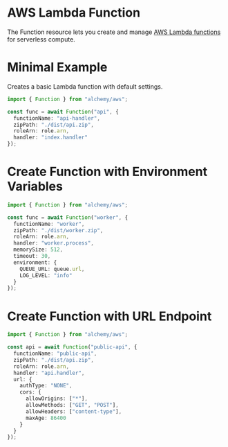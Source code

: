 # AWS Lambda Function

The Function resource lets you create and manage [AWS Lambda functions](https://docs.aws.amazon.com/lambda/latest/dg/welcome.html) for serverless compute.

# Minimal Example

Creates a basic Lambda function with default settings.

```ts
import { Function } from "alchemy/aws";

const func = await Function("api", {
  functionName: "api-handler",
  zipPath: "./dist/api.zip", 
  roleArn: role.arn,
  handler: "index.handler"
});
```

# Create Function with Environment Variables

```ts
import { Function } from "alchemy/aws";

const func = await Function("worker", {
  functionName: "worker",
  zipPath: "./dist/worker.zip",
  roleArn: role.arn,
  handler: "worker.process",
  memorySize: 512,
  timeout: 30,
  environment: {
    QUEUE_URL: queue.url,
    LOG_LEVEL: "info"
  }
});
```

# Create Function with URL Endpoint

```ts
import { Function } from "alchemy/aws";

const api = await Function("public-api", {
  functionName: "public-api", 
  zipPath: "./dist/api.zip",
  roleArn: role.arn,
  handler: "api.handler",
  url: {
    authType: "NONE",
    cors: {
      allowOrigins: ["*"],
      allowMethods: ["GET", "POST"],
      allowHeaders: ["content-type"],
      maxAge: 86400
    }
  }
});
```